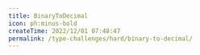 ```yaml
---
title: BinaryToDecimal
icon: ph:minus-bold
createTime: 2022/12/01 07:48:47
permalink: /type-challenges/hard/binary-to-decimal/
---
```

